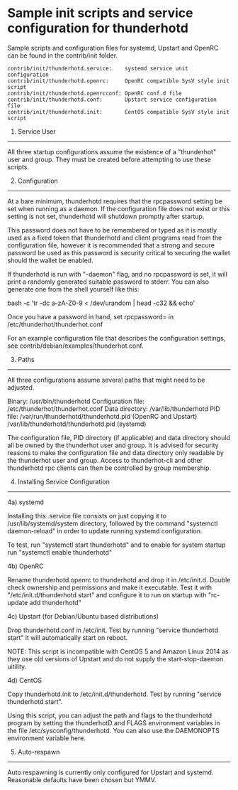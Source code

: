 Sample init scripts and service configuration for thunderhotd
==========================================================

Sample scripts and configuration files for systemd, Upstart and OpenRC
can be found in the contrib/init folder.

    contrib/init/thunderhotd.service:    systemd service unit configuration
    contrib/init/thunderhotd.openrc:     OpenRC compatible SysV style init script
    contrib/init/thunderhotd.openrcconf: OpenRC conf.d file
    contrib/init/thunderhotd.conf:       Upstart service configuration file
    contrib/init/thunderhotd.init:       CentOS compatible SysV style init script

1. Service User
---------------------------------

All three startup configurations assume the existence of a "thunderhot" user
and group.  They must be created before attempting to use these scripts.

2. Configuration
---------------------------------

At a bare minimum, thunderhotd requires that the rpcpassword setting be set
when running as a daemon.  If the configuration file does not exist or this
setting is not set, thunderhotd will shutdown promptly after startup.

This password does not have to be remembered or typed as it is mostly used
as a fixed token that thunderhotd and client programs read from the configuration
file, however it is recommended that a strong and secure password be used
as this password is security critical to securing the wallet should the
wallet be enabled.

If thunderhotd is run with "-daemon" flag, and no rpcpassword is set, it will
print a randomly generated suitable password to stderr.  You can also
generate one from the shell yourself like this:

bash -c 'tr -dc a-zA-Z0-9 < /dev/urandom | head -c32 && echo'

Once you have a password in hand, set rpcpassword= in /etc/thunderhot/thunderhot.conf

For an example configuration file that describes the configuration settings,
see contrib/debian/examples/thunderhot.conf.

3. Paths
---------------------------------

All three configurations assume several paths that might need to be adjusted.

Binary:              /usr/bin/thunderhotd
Configuration file:  /etc/thunderhot/thunderhot.conf
Data directory:      /var/lib/thunderhotd
PID file:            /var/run/thunderhotd/thunderhotd.pid (OpenRC and Upstart)
                     /var/lib/thunderhotd/thunderhotd.pid (systemd)

The configuration file, PID directory (if applicable) and data directory
should all be owned by the thunderhot user and group.  It is advised for security
reasons to make the configuration file and data directory only readable by the
thunderhot user and group.  Access to thunderhot-cli and other thunderhotd rpc clients
can then be controlled by group membership.

4. Installing Service Configuration
-----------------------------------

4a) systemd

Installing this .service file consists on just copying it to
/usr/lib/systemd/system directory, followed by the command
"systemctl daemon-reload" in order to update running systemd configuration.

To test, run "systemctl start thunderhotd" and to enable for system startup run
"systemctl enable thunderhotd"

4b) OpenRC

Rename thunderhotd.openrc to thunderhotd and drop it in /etc/init.d.  Double
check ownership and permissions and make it executable.  Test it with
"/etc/init.d/thunderhotd start" and configure it to run on startup with
"rc-update add thunderhotd"

4c) Upstart (for Debian/Ubuntu based distributions)

Drop thunderhotd.conf in /etc/init.  Test by running "service thunderhotd start"
it will automatically start on reboot.

NOTE: This script is incompatible with CentOS 5 and Amazon Linux 2014 as they
use old versions of Upstart and do not supply the start-stop-daemon uitility.

4d) CentOS

Copy thunderhotd.init to /etc/init.d/thunderhotd. Test by running "service thunderhotd start".

Using this script, you can adjust the path and flags to the thunderhotd program by
setting the thunderhotD and FLAGS environment variables in the file
/etc/sysconfig/thunderhotd. You can also use the DAEMONOPTS environment variable here.

5. Auto-respawn
-----------------------------------

Auto respawning is currently only configured for Upstart and systemd.
Reasonable defaults have been chosen but YMMV.
